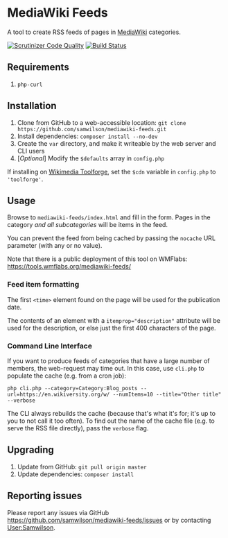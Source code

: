 MediaWiki Feeds
===============

A tool to create RSS feeds of pages in [MediaWiki](https://mediawiki.org) categories.

[![Scrutinizer Code Quality](https://scrutinizer-ci.com/g/samwilson/mediawiki-feeds/badges/quality-score.png?b=master)](https://scrutinizer-ci.com/g/samwilson/mediawiki-feeds/?branch=master)
[![Build Status](https://scrutinizer-ci.com/g/samwilson/mediawiki-feeds/badges/build.png?b=master)](https://scrutinizer-ci.com/g/samwilson/mediawiki-feeds/build-status/master)

## Requirements

1. `php-curl`

## Installation

1. Clone from GitHub to a web-accessible location: `git clone https://github.com/samwilson/mediawiki-feeds.git`
2. Install dependencies: `composer install --no-dev`
3. Create the `var` directory, and make it writeable by the web server and CLI users
4. [*Optional*] Modify the `$defaults` array in `config.php`

If installing on [Wikimedia Toolforge](https://wikitech.wikimedia.org/wiki/Portal:Toolforge),
set the `$cdn` variable in `config.php` to `'toolforge'`.

## Usage

Browse to `mediawiki-feeds/index.html` and fill in the form.
Pages in the category *and all subcategories* will be items in the feed.

You can prevent the feed from being cached by passing the `nocache` URL parameter (with any or no value).

Note that there is a public deployment of this tool on WMFlabs: https://tools.wmflabs.org/mediawiki-feeds/

### Feed item formatting


The first `<time>` element found on the page will be used for the publication date.

The contents of an element with a `itemprop="description"` attribute will be used for the description,
or else just the first 400 characters of the page.

### Command Line Interface

If you want to produce feeds of categories that have a large number of members,
the web-request may time out. In this case, use `cli.php` to populate the cache
(e.g. from a cron job):

    php cli.php --category=Category:Blog_posts --url=https://en.wikiversity.org/w/ --numItems=10 --title="Other title" --verbose

The CLI always rebuilds the cache (because that's what it's for; it's up to you to not call it too often).
To find out the name of the cache file (e.g. to serve the RSS file directly), pass the `verbose` flag.

## Upgrading

1. Update from GitHub: `git pull origin master`
2. Update dependencies: `composer install`

## Reporting issues

Please report any issues via GitHub https://github.com/samwilson/mediawiki-feeds/issues
or by contacting [User:Samwilson](https://mediawiki.org/wiki/User:Samwilson).
